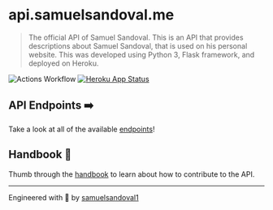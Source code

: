 # api.samuelsandoval.me

> The official API of Samuel Sandoval. This is an API that provides descriptions about Samuel Sandoval, that is used on his personal website. This was developed using Python 3, Flask framework, and deployed on Heroku.

![Actions Workflow](https://github.com/po5i/flask-mini-tests/workflows/Flask/badge.svg)
[![Heroku App Status](http://heroku-shields.herokuapp.com/api-samuelsandoval-me)][demo_url]


## API Endpoints ➡️
Take a look at all of the available [endpoints](docs/API.md)! 

## Handbook 📘

Thumb through the [handbook](docs/HANDBOOK.md) to learn about how to contribute to the API.

---
Engineered with  🦖 by [samuelsandoval1][creator_site]

[creator_site]: http://samuelsandoval.me
[demo_url]: https://api-samuelsandoval-me.herokuapp.com
